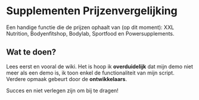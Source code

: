 # Supplementen Prijzenvergelijking #
Een handige functie die de prijzen ophaalt van (op dit moment): XXL Nutrition, Bodyenfitshop, Bodylab, Sportfood en Powersupplements.

## Wat te doen? ##
Lees eerst en vooral de wiki. Het is hoop ik **overduidelijk** dat mijn demo niet meer als een demo is, ik toon enkel de functionaliteit van mijn script. Verdere opmaak gebeurt door de **ontwikkelaars**.

Succes en niet verlegen zijn om bij te dragen!